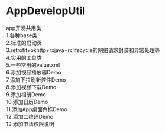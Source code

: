# AppDevelopUtil
app开发共用类</br>
1.各种base类</br>
2.标准的启动页</br>
3.retrofit+okhttp+rxjava+rxlifecycle的网络请求封装和异常处理等</br>
4.实用的工具类</br>
5.一些常用的value.xml</br>
6.添加视频播放器Demo</br>
7.添加下拉刷新控件Demo</br>
8.添加视频下载Demo</br>
9.添加相册Demo</br>
10.添加日历Demo</br>
11.添加App桌面角标Demo</br>
12.添加二维码Demo</br>
13.添加申请权限说明</br>

